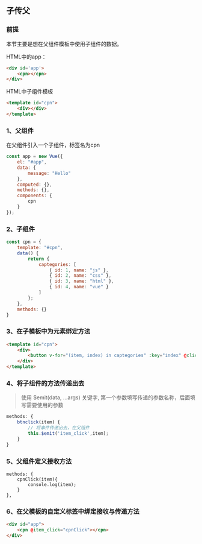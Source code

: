 ## 子传父

### 前提

本节主要是想在父组件模板中使用子组件的数据。

HTML中的app：

```html
<div id='app'>
	<cpn></cpn>  
</div>	
```

HTML中子组件模板

```html
<template id="cpn">
    <div></div>
</template>
```

### 1、父组件

在父组件引入一个子组件，标签名为cpn

```javascript
const app = new Vue({
    el: "#app",
    data: {
    	message: "Hello"
    },
    computed: {},
    methods: {},
    components: {
    	cpn
    }
});
```

### 2、子组件

```javascript
const cpn = {
    template: "#cpn",
    data() {
        return {
            captegories: [
                { id: 1, name: "js" },
                { id: 2, name: "css" },
                { id: 3, name: "html" },
                { id: 4, name: "vue" }
            ]
        };
	},
	methods: {}
}
```

### 3、在子模板中为元素绑定方法

```html
<template id="cpn">
    <div>
        <button v-for="(item, index) in captegories" :key="index" @click="btnclick(item)">{% raw %}{{item.name}}{% endraw %}</button>
    </div>
</template>
```

### 4、将子组件的方法传递出去

> 使用 $emit(data, ...args) 关键字, 第一个参数填写传递的参数名称，后面填写需要使用的参数  

```javascript
methods: {
    btnclick(item) {
    	// 将事件传递出去，在父组件
    	this.$emit('item_click',item);
    }
}
```

### 5、父组件定义接收方法

```
methods: {
    cpnClick(item){
    	console.log(item);
    }
},
```

### 6、在父模板的自定义标签中绑定接收与传递方法

```html
<div id="app">
	<cpn @item_click="cpnClick"></cpn>
</div>
```